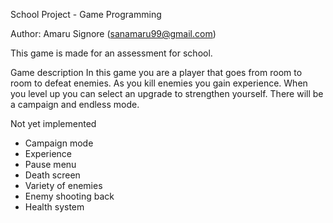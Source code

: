 School Project - Game Programming

Author: Amaru Signore (sanamaru99@gmail.com)

This game is made for an assessment for school.

Game description
In this game you are a player that goes from room to room to defeat enemies. As you kill enemies you gain experience. When you level up you can select an upgrade to strengthen yourself. There will be a campaign and endless mode.

Not yet implemented
- Campaign mode
- Experience
- Pause menu
- Death screen
- Variety of enemies
- Enemy shooting back
- Health system
